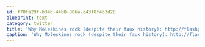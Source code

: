 ```yaml
---
id: f70fa29f-b34b-44b8-886a-c43f8f4b3d28
blueprint: text
category: twitter
title: 'Why Moleskines rock (despite their faux history): http://flashpack.co/moleskines-legit-quality-design-faux-history/'
caption: 'Why Moleskines rock (despite their faux history): http://flashpack.co/moleskines-legit-quality-design-faux-history/'
---
```

